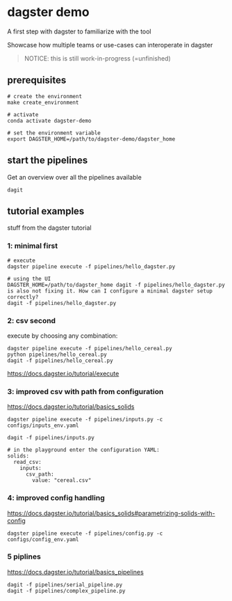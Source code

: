 # dagster demo

A first step with dagster to familiarize with the tool

Showcase how multiple teams or use-cases can interoperate in dagster

> NOTICE: this is still work-in-progress (=unfinished)

## prerequisites

```
# create the environment
make create_environment

# activate
conda activate dagster-demo

# set the environment variable
export DAGSTER_HOME=/path/to/dagster-demo/dagster_home
```

## start the pipelines

Get an overview over all the pipelines available

```
dagit
```

## tutorial examples

stuff from the dagster tutorial 

### 1: minimal first

```
# execute
dagster pipeline execute -f pipelines/hello_dagster.py

# using the UI
DAGSTER_HOME=/path/to/dagster_home dagit -f pipelines/hello_dagster.py is also not fixing it. How can I configure a minimal dagster setup correctly? 
dagit -f pipelines/hello_dagster.py
```

### 2: csv second

execute by choosing any combination:

```
dagster pipeline execute -f pipelines/hello_cereal.py
python pipelines/hello_cereal.py
dagit -f pipelines/hello_cereal.py
```

https://docs.dagster.io/tutorial/execute

### 3: improved csv with path from configuration

https://docs.dagster.io/tutorial/basics_solids

```
dagster pipeline execute -f pipelines/inputs.py -c configs/inputs_env.yaml

dagit -f pipelines/inputs.py

# in the playground enter the configuration YAML:
solids:
  read_csv:
    inputs:
      csv_path:
        value: "cereal.csv"
```

### 4: improved config handling

https://docs.dagster.io/tutorial/basics_solids#parametrizing-solids-with-config

```
dagster pipeline execute -f pipelines/config.py -c configs/config_env.yaml
```

### 5 piplines

https://docs.dagster.io/tutorial/basics_pipelines

```
dagit -f pipelines/serial_pipeline.py
dagit -f pipelines/complex_pipeline.py
```
